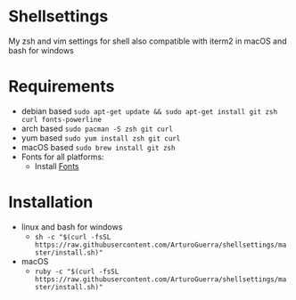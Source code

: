 # Shellsettings
My zsh and vim settings for shell also compatible with iterm2 in macOS and bash for windows

# Requirements
- debian based `sudo apt-get update && sudo apt-get install git zsh curl fonts-powerline`
- arch based `sudo pacman -S zsh git curl`
- yum based `sudo yum install zsh git curl`
- macOS based `sudo brew install git zsh`
- Fonts for all platforms:
  - Install [Fonts](https://github.com/powerline/fonts)
  
# Installation
 - linux and bash for windows 
     - `sh -c "$(curl -fsSL https://raw.githubusercontent.com/ArturoGuerra/shellsettings/master/install.sh)"`
 - macOS 
     - `ruby -c "$(curl -fsSL https://raw.githubusercontent.com/ArturoGuerra/shellsettings/master/install.sh)"`
